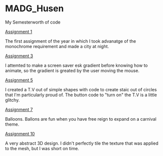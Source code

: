 # MADG_Husen
My Semesterworth of code

[Assignment 1](https://github.com/KipOfTheMany/MADG_Husen/blob/gh-pages/f17magd150lab01_Husen/f17magd150lab01_Husen.pde)

The first assignment of the year in which I took advanatge of the monochrome requirement and made a city at night.

[Assignment 3](https://github.com/KipOfTheMany/MADG_Husen/tree/gh-pages/f17magd150lab03_Husen)

I attemted to make a screen saver esk gradient before knowing how to animate, so the gradient is greated by the user moving the mouse.

[Assignment 5](https://github.com/KipOfTheMany/MADG_Husen/tree/gh-pages/f17magd150lab05_Husen)

I created a T.V out of simple shapes with code to create staic out of circles that I'm particularly proud of. The button code to "turn on" the T.V is a little glitchy.

[Assignment 7](https://github.com/KipOfTheMany/MADG_Husen/tree/gh-pages/f17magd150lab07_Husen)

Balloons. Ballons are fun when you have free reign to expand on a carnival theme. 

[Assignment 10](https://github.com/KipOfTheMany/MADG_Husen/tree/gh-pages/f17magd150lab10_HusenDevine)

A very abstract 3D design. I didn't perfectly tile the texture that was applied to the mesh, but I was short on time.

